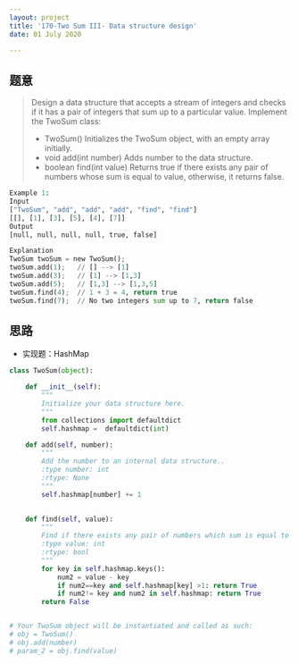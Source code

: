 ```yaml
---
layout: project
title: '170-Two Sum III- Data structure design'
date: 01 July 2020

---
```

## 题意
> Design a data structure that accepts a stream of integers and checks if it has a pair of integers that sum up to a particular value.
> Implement the TwoSum class:
> - TwoSum() Initializes the TwoSum object, with an empty array initially.
> - void add(int number) Adds number to the data structure.
> - boolean find(int value) Returns true if there exists any pair of numbers whose sum is equal to value, otherwise, it returns false.

~~~python
Example 1:
Input
["TwoSum", "add", "add", "add", "find", "find"]
[[], [1], [3], [5], [4], [7]]
Output
[null, null, null, null, true, false]

Explanation
TwoSum twoSum = new TwoSum();
twoSum.add(1);   // [] --> [1]
twoSum.add(3);   // [1] --> [1,3]
twoSum.add(5);   // [1,3] --> [1,3,5]
twoSum.find(4);  // 1 + 3 = 4, return true
twoSum.find(7);  // No two integers sum up to 7, return false
~~~

## 思路
- 实现题：HashMap

~~~python
class TwoSum(object):

    def __init__(self):
        """
        Initialize your data structure here.
        """
        from collections import defaultdict
        self.hashmap =  defaultdict(int)

    def add(self, number):
        """
        Add the number to an internal data structure..
        :type number: int
        :rtype: None
        """
        self.hashmap[number] += 1
                

    def find(self, value):
        """
        Find if there exists any pair of numbers which sum is equal to the value.
        :type value: int
        :rtype: bool
        """
        for key in self.hashmap.keys():
            num2 = value - key
            if num2==key and self.hashmap[key] >1: return True
            if num2!= key and num2 in self.hashmap: return True
        return False      


# Your TwoSum object will be instantiated and called as such:
# obj = TwoSum()
# obj.add(number)
# param_2 = obj.find(value)
~~~
